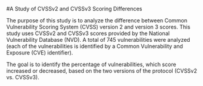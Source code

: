 #A Study of CVSSv2 and CVSSv3 Scoring Differences

The purpose of this study is to analyze the difference between Common Vulnerability Scoring System (CVSS) version 2 and version 3 scores. This study uses CVSSv2 and CVSSv3 scores provided by the National Vulnerability Database (NVD). A total of 745 vulnerabilities were analyzed (each of the vulnerabilities is identified by a Common Vulnerability and Exposure (CVE) identifier). 

The goal is to identify the percentage of vulnerabilities, which score increased or decreased, based on the two versions of the protocol (CVSSv2 vs. CVSSv3).


